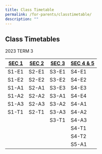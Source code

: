 ```yaml
---
title: Class Timetable
permalink: /for-parents/classtimetable/
description: ""
---
```

## Class Timetables


2023 TERM 3

|[SEC 1](/files/Assessment%20letters/2023-t3w3-sec%201-ver1.pdf)|[SEC 2](/files/Assessment%20letters/2023-t3w3-sec%202-ver1.pdf)|[SEC 3](/files/Assessment%20letters/2023-t3w3-sec%203-ver1.pdf)|[SEC 4 & 5](/files/Assessment%20letters/2023-t3w3-sec%204and5-ver1.pdf)|
| -------- |-------- |--------|--------|
|S1-E1|S2-E1|S3-E1|S4-E1|
|S1-E2|S2-E2|S3-E2|S4-E2|
|S1-A1|S2-A1|S3-E3|S4-E3|
|S1-A2|S2-A2|S3-A1|S4-E4|
|S1-A3|S2-A3|S3-A2|S4-A1|
|S1-T1|S2-T1|S3-A3|S4-A2|
|||S3-T1|S4-A3|
||||S4-T1|
||||S4-T2|
||||S5-A1|
